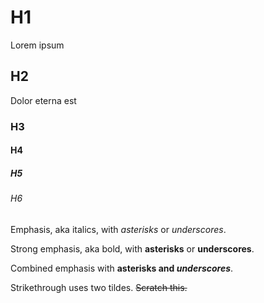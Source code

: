 # H1
Lorem ipsum
## H2
Dolor eterna est
### H3
#### H4
##### H5
###### H6
Emphasis, aka italics, with *asterisks* or _underscores_.

Strong emphasis, aka bold, with **asterisks** or __underscores__.

Combined emphasis with **asterisks and _underscores_**.

Strikethrough uses two tildes. ~~Scratch this.~~
